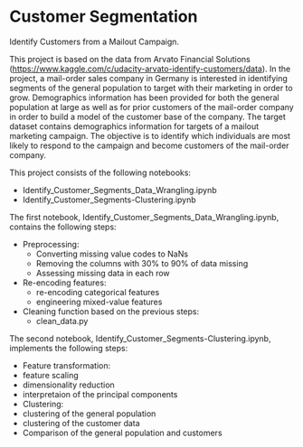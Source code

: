 # Customer Segmentation
Identify Customers from a Mailout Campaign.

This project is based on the data from Arvato Financial Solutions (https://www.kaggle.com/c/udacity-arvato-identify-customers/data). In the project, a mail-order sales company in Germany is interested in identifying segments of the general population to target with their marketing in order to grow. Demographics information has been provided for both the general population at large as well as for prior customers of the mail-order company in order to build a model of the customer base of the company. The target dataset contains demographics information for targets of a mailout marketing campaign. The objective is to identify which individuals are most likely to respond to the campaign and become customers of the mail-order company.


This project consists of the following notebooks:

- Identify_Customer_Segments_Data_Wrangling.ipynb
- Identify_Customer_Segments-Clustering.ipynb

The first notebook, Identify_Customer_Segments_Data_Wrangling.ipynb, contains the following steps:
 - Preprocessing:
   - Converting missing value codes to NaNs
   - Removing the columns with 30% to 90% of data missing 
   - Assessing missing data in each row
 - Re-encoding features:
   - re-encoding categorical features
   - engineering mixed-value features
 - Cleaning function based on the previous steps:
   - clean_data.py

The second notebook, Identify_Customer_Segments-Clustering.ipynb, implements the following steps:
 - Feature transformation:
  - feature scaling
  - dimensionality reduction
  - interpretaion of the principal components
 - Clustering:
  - clustering of the general population
  - clustering of the customer data
 - Comparison of the general population and customers
 
 
 
 
 
 
 
 
 


